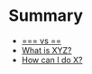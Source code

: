 # Summary

* [=== vs ==](README.md)
* [What is XYZ?](first-question.md)
* [How can I do X?](second-question.md)

